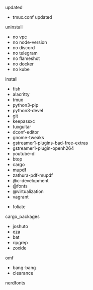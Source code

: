 updated
- tmux.conf updated

uninstall
- no vpc
- no node-version
- no discord
- no telegram
- no flameshot
- no docker
- no kube

install
- fish
- alacritty
- tmux
- python3-pip
- python3-devel
- git
- keepassxc
- tuxguitar
- dconf-editor
- gnome-tweaks
- gstreamer1-plugins-bad-free-extras
- gstreamer1-plugin-openh264
- youtube-dl
- btop
- cargo
- mupdf
- zathura-pdf-mupdf
- @c-development
- @fonts
- @virtualization
- vagrant
<!-- ePub reader -->
- foliate

cargo_packages
- joshuto
- eza
- bat 
- ripgrep 
- zoxide

omf
- bang-bang
- clearance

nerdfonts